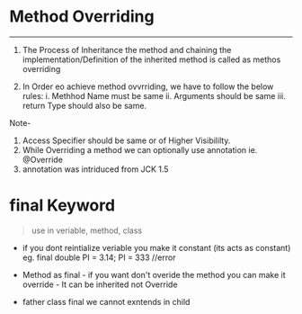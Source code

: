 # Method Overriding
--------------------

1. The Process of Inheritance the method and chaining  the implementation/Definition of the inherited method is called as methos overriding

2. In Order eo achieve method ovvrriding, we have to follow the below rules:
 i.  Methhod Name must be same
 ii. Arguments should be same
 iii. return Type should also be same.

Note-
1. Access Specifier should be same or of Higher Visibililty.
2. While Overriding a method we can optionally use annotation ie. @Override
3. annotation was intriduced from JCK 1.5

# final Keyword

> use in veriable, method, class

- if you dont reintialize veriable you make it constant (its acts as constant)
eg. final double PI = 3.14;
        PI = 333 //error

- Method as final
      - if you want don't overide the method you can make it override
      - It can be inherited not Override

- father class final
we cannot exntends in child